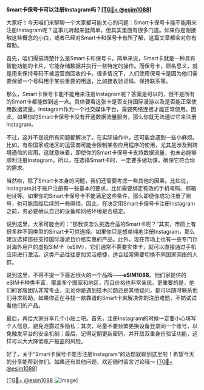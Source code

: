 **Smart卡保号卡可以注册Instagram吗？[[TG💪+ @esim1088](https://t.me/s/esim1088)]**

大家好！今天咱们来聊聊一个大家都可能关心的问题：Smart卡保号卡能不能用来注册Instagram呢？这事儿听起来挺简单，但其实里面有很多门道。如果你是刚接触这些概念的小白，或者已经对Smart卡和保号卡有所了解，这篇文章都会对你有帮助。

首先，咱们得搞清楚什么是Smart卡和保号卡。简单来说，Smart卡就是一种具有智能功能的卡片，它能存储数据并执行一些特定的操作。而保号卡，顾名思义，就是用来保持号码不被运营商回收的卡。很多情况下，人们使用保号卡是因为他们需要保留一个号码用于某些重要的用途，比如接收验证码、保持联系等。

那么，Smart卡保号卡能不能用来注册Instagram呢？答案是可以的，但不是所有的Smart卡都能做到这一点。具体要看这张卡是否支持国际漫游以及是否能正常使用数据流量。Instagram作为一个社交媒体平台，需要网络连接才能正常使用。因此，如果你的Smart卡保号卡没有开通数据流量服务，那么你就无法通过它来注册Instagram。

不过，这并不是说所有问题都解决了。在实际操作中，还可能会遇到一些小麻烦。比如，有些国家或地区的运营商可能会限制某些应用程序的使用，尤其是涉及到跨境通信的应用。这就意味着，即使你的Smart卡保号卡支持数据流量，也未必能够顺利注册Instagram。所以，在选择Smart卡时，一定要多做功课，确保它符合你的需求。

当然啦，除了Smart卡本身的问题，我们还需要考虑一些其他的因素。比如说，Instagram对于账户注册有一些基本的要求，比如需要绑定有效的手机号码、邮箱地址等。如果你的Smart卡保号卡不能满足这些条件，那么即便你成功注册了账号，也可能面临后续的一些麻烦。因此，在决定用Smart卡保号卡注册Instagram之前，务必要确认自己的设备和网络环境是否稳定。

说到这里，大家可能会问：“那我该怎么挑选合适的Smart卡呢？”其实，市面上有很多种不同类型的Smart卡可供选择。如果你只是想单纯地注册Instagram，那么建议选择那些支持国际漫游且价格实惠的产品。此外，现在市场上也有一些专门针对海外用户的虚拟SIM卡（eSIM），它们通常不需要实体卡，就可以直接通过手机应用进行激活。这类产品往往更加灵活便捷，适合经常需要切换不同国家网络的人群。

说到这里，不得不提一下最近很火的一个品牌——**eSIM1088**。他们家提供的eSIM卡种类丰富，覆盖多个国家和地区，而且价格也非常亲民。更重要的是，他们的客服团队非常专业，无论你是遇到技术问题还是其他疑问，都可以随时联系他们寻求帮助。如果你正在寻找一款靠谱的Smart卡来解决你的注册难题，不妨试试看他们的产品。

最后，再给大家分享几个小贴士吧。首先，注册Instagram的时候一定要小心填写个人信息，避免泄露过多隐私；其次，尽量不要频繁更换设备登录同一个账号，以免触发平台的安全机制；最后，记得定期更新密码，并开启双重身份验证功能，这样可以大大降低账户被盗的风险。

好了，关于“Smart卡保号卡能否注册Instagram”的话题就聊到这里啦！希望今天的分享能帮到你们。如果还有其他问题，欢迎随时留言讨论哦～ [[TG💪+ @esim1088](https://t.me/s/esim1088)] 

[[TG💪+ @esim1088](https://t.me/s/esim1088) ![Image](https://i.postimg.cc/4NQfJmqS/Snipaste-2025-05-13-00-14-12.png)]